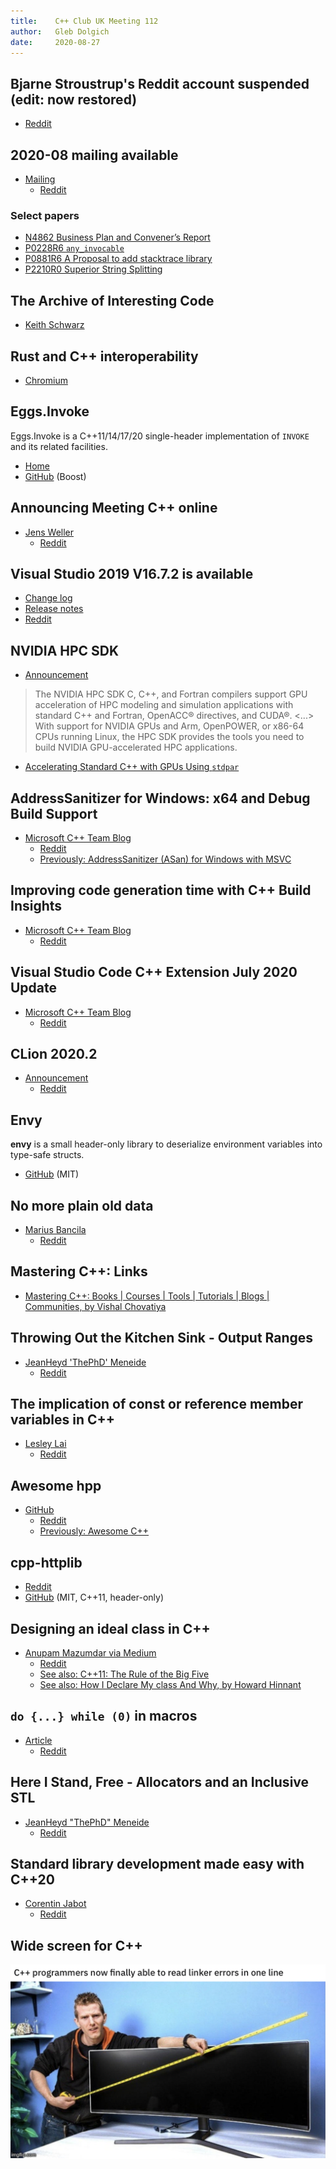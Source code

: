 ```yaml
---
title:    C++ Club UK Meeting 112
author:   Gleb Dolgich
date:     2020-08-27
---
```


## Bjarne Stroustrup's Reddit account suspended (edit: now restored)

* [Reddit](https://www.reddit.com/r/cpp/comments/ia6u5t/why_has_reddit_suspended_bjarne_stroustrups/)

## 2020-08 mailing available

* [Mailing](https://isocpp.org/blog/2020/08/2020-08-mailing-available)
  * [Reddit](https://www.reddit.com/r/cpp/comments/ig8rdk/202008_mailing_available_standard_c/)

### Select papers

* [N4862 Business Plan and Convener’s Report](https://wg21.link/N4862)
* [P0228R6 `any_invocable`](https://wg21.link/P0228R6)
* [P0881R6 A Proposal to add stacktrace library](https://wg21.link/P0881R6)
* [P2210R0 Superior String Splitting](https://wg21.link/P2210R0)

## The Archive of Interesting Code

* [Keith Schwarz](https://www.keithschwarz.com/interesting/)

## Rust and C++ interoperability

* [Chromium](https://www.chromium.org/Home/chromium-security/memory-safety/rust-and-c-interoperability)

## Eggs.Invoke

Eggs.Invoke is a C++11/14/17/20 single-header implementation of `INVOKE` and its related facilities.

* [Home](https://eggs-cpp.github.io/invoke/)
* [GitHub](https://github.com/eggs-cpp/invoke) (Boost)

## Announcing Meeting C++ online

* [Jens Weller](https://meetingcpp.com/meetingcpp/news/items/Announcing-Meeting-Cpp-online-.html)
  * [Reddit](https://www.reddit.com/r/cpp/comments/idbeyk/announcing_meeting_c_online/)

## Visual Studio 2019 V16.7.2 is available

* [Change log](https://github.com/microsoft/STL/wiki/Changelog#vs-2019-167)
* [Release notes](https://docs.microsoft.com/en-us/visualstudio/releases/2019/release-notes#16.7.2)
* [Reddit](https://www.reddit.com/r/cpp/comments/icabt5/vs_2019_1672_is_now_available/)

## NVIDIA HPC SDK

* [Announcement](https://developer.nvidia.com/hpc-sdk)

> The NVIDIA HPC SDK C, C++, and Fortran compilers support GPU acceleration of HPC modeling and simulation applications with standard C++ and Fortran, OpenACC® directives, and CUDA®. <...> With support for NVIDIA GPUs and Arm, OpenPOWER, or x86-64 CPUs running Linux, the HPC SDK provides the tools you need to build NVIDIA GPU-accelerated HPC applications.

* [Accelerating Standard C++ with GPUs Using `stdpar`](https://developer.nvidia.com/blog/accelerating-standard-c-with-gpus-using-stdpar/)

## AddressSanitizer for Windows: x64 and Debug Build Support

* [Microsoft C++ Team Blog](https://devblogs.microsoft.com/cppblog/asan-for-windows-x64-and-debug-build-support/)
  * [Reddit](https://www.reddit.com/r/cpp/comments/i7iydj/addresssanitizer_for_windows_x64_and_debug_build/)
  * [Previously: AddressSanitizer (ASan) for Windows with MSVC](https://devblogs.microsoft.com/cppblog/addresssanitizer-asan-for-windows-with-msvc/)

## Improving code generation time with C++ Build Insights

* [Microsoft C++ Team Blog](https://devblogs.microsoft.com/cppblog/improving-code-generation-time-with-cpp-build-insights/)
  * [Reddit](https://www.reddit.com/r/cpp/comments/hvi7l8/improving_code_generation_time_with_c_build/)

## Visual Studio Code C++ Extension July 2020 Update

* [Microsoft C++ Team Blog](https://devblogs.microsoft.com/cppblog/visual-studio-code-c-extension-july-2020-update-doxygen-comments-and-logpoints/)
  * [Reddit](https://www.reddit.com/r/cpp/comments/hvc1gw/doxygen_comments_and_logpoints_support_for_vs/)

## CLion 2020.2

* [Announcement](https://blog.jetbrains.com/clion/2020/07/clion-2020-2-makefile-cpp20-doctest/)
  * [Reddit](https://www.reddit.com/r/cpp/comments/i0czrr/clion_20202_makefile_projects_c20_enhanced_code/)

## Envy

**envy** is a small header-only library to deserialize environment variables into type-safe structs.

* [GitHub](https://github.com/p-ranav/envy) (MIT)

## No more plain old data

* [Marius Bancila](https://mariusbancila.ro/blog/2020/08/10/no-more-plain-old-data/)
  * [Reddit](https://www.reddit.com/r/cpp/comments/i8a5xv/no_more_plain_old_data/)

## Mastering C++: Links

* [Mastering C++: Books | Courses | Tools | Tutorials | Blogs | Communities, by Vishal Chovatiya](http://www.vishalchovatiya.com/mastering-c-books-courses-tools-tutorials-blogs-communities/)

## Throwing Out the Kitchen Sink - Output Ranges

* [JeanHeyd 'ThePhD' Meneide](https://thephd.github.io/output-ranges)
  * [Reddit](https://www.reddit.com/r/cpp/comments/iaesk7/throwing_out_the_kitchen_sink_output_ranges/)

## The implication of const or reference member variables in C++

* [Lesley Lai](https://lesleylai.info/en/const-and-reference-member-variables/)
  * [Reddit](https://redd.it/icw0gk)

## Awesome hpp

* [GitHub](https://github.com/p-ranav/awesome-hpp)
  * [Reddit](https://www.reddit.com/r/cpp/comments/icm8g1/awesomehpp_a_curated_list_of_awesome_headeronly_c/)
  * [Previously: Awesome C++](https://github.com/fffaraz/awesome-cpp)

## cpp-httplib

* [Reddit](https://www.reddit.com/r/cpp/comments/igfn33/is_cpphttplib_the_simplesthighestperformance_way/)
* [GitHub](https://github.com/yhirose/cpp-httplib) (MIT, C++11, header-only)

## Designing an ideal class in C++

* [Anupam Mazumdar via Medium](https://medium.com/a-devs-life/designing-an-ideal-class-in-c-d205516c03ab)
  * [Reddit](https://www.reddit.com/r/cpp/comments/icijxj/writing_ideal_class_definition_in_c/)
  * [See also: C++11: The Rule of the Big Five](https://www.feabhas.com/sites/default/files/2016-06/Rule%20of%20the%20Big%20Five.pdf)
  * [See also: How I Declare My class And Why, by Howard Hinnant](https://howardhinnant.github.io/classdecl.html)

## `do {...} while (0)` in macros

* [Article](https://www.pixelstech.net/article/1390482950-do-%7B-%7D-while-%280%29-in-macros)
  * [Reddit](https://www.reddit.com/r/programming/comments/iegmrh/do_while_0_in_macros/)

## Here I Stand, Free - Allocators and an Inclusive STL

* [JeanHeyd "ThePhD" Meneide](https://thephd.github.io/freestanding-noexcept-allocators-vector-memory-hole)
  * [Reddit](https://www.reddit.com/r/cpp/comments/idtnn7/here_i_stand_free_allocators_and_an_inclusive_stl/)

## Standard library development made easy with C++20

* [Corentin Jabot](https://cor3ntin.github.io/posts/tuple/)
  * [Reddit](https://www.reddit.com/r/cpp/comments/ifotxd/standard_library_development_made_easy_with_c20/)

## Wide screen for C++

![](img/wide_screen_linker_errors.png)
